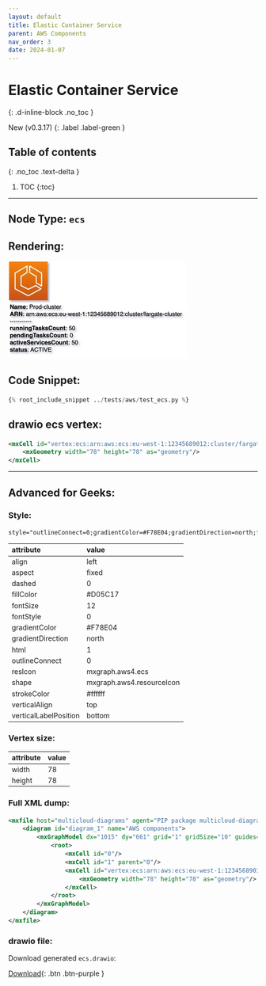 ```yaml
---
layout: default
title: Elastic Container Service
parent: AWS Components
nav_order: 3
date: 2024-01-07
---
```


# Elastic Container Service
{: .d-inline-block .no_toc }

New (v0.3.17)
{: .label .label-green }

## Table of contents
{: .no_toc .text-delta }

1. TOC
{:toc}

---


## Node Type: ``ecs``

## Rendering:

![lambda](output/jpg/ecs.jpg)

## Code Snippet:

```python
{% root_include_snippet ../tests/aws/test_ecs.py %}
```

## drawio ecs vertex:

```xml
<mxCell id="vertex:ecs:arn:aws:ecs:eu-west-1:12345689012:cluster/fargate-cluster" parent="1" vertex="1">
    <mxGeometry width="78" height="78" as="geometry"/>
</mxCell>
```
---

## Advanced for Geeks:

### Style:
```html
style="outlineConnect=0;gradientColor=#F78E04;gradientDirection=north;fillColor=#D05C17;strokeColor=#ffffff;dashed=0;verticalLabelPosition=bottom;verticalAlign=top;align=left;html=1;fontSize=12;fontStyle=0;aspect=fixed;shape=mxgraph.aws4.resourceIcon;resIcon=mxgraph.aws4.ecs;"
```

| attribute | value |
|:----------|:------|
|align| left |
|aspect| fixed |
|dashed| 0 |
|fillColor| #D05C17 |
|fontSize| 12 |
|fontStyle| 0 |
|gradientColor| #F78E04 |
|gradientDirection| north |
|html| 1 |
|outlineConnect| 0 |
|resIcon| mxgraph.aws4.ecs |
|shape| mxgraph.aws4.resourceIcon |
|strokeColor| #ffffff |
|verticalAlign| top |
|verticalLabelPosition| bottom |

### Vertex size:

| attribute | value |
|:---------|:-----------|
| width    | 78  |
| height   |78|

### Full XML dump:
```xml
<mxfile host="multicloud-diagrams" agent="PIP package multicloud-diagrams. Generate resources in draw.io compatible format for Cloud infrastructure. Copyrights @ Roman Tsypuk 2023. MIT license." type="MultiCloud">
    <diagram id="diagram_1" name="AWS components">
        <mxGraphModel dx="1015" dy="661" grid="1" gridSize="10" guides="1" tooltips="1" connect="1" arrows="1" fold="1" page="1" pageScale="1" pageWidth="850" pageHeight="1100" math="0" shadow="1">
            <root>
                <mxCell id="0"/>
                <mxCell id="1" parent="0"/>
                <mxCell id="vertex:ecs:arn:aws:ecs:eu-west-1:12345689012:cluster/fargate-cluster" value="&lt;b&gt;Name&lt;/b&gt;: Prod-cluster&lt;BR&gt;&lt;b&gt;ARN&lt;/b&gt;: arn:aws:ecs:eu-west-1:12345689012:cluster/fargate-cluster&lt;BR&gt;-----------&lt;BR&gt;&lt;b&gt;runningTasksCount&lt;/b&gt;: 50&lt;BR&gt;&lt;b&gt;pendingTasksCount&lt;/b&gt;: 0&lt;BR&gt;&lt;b&gt;activeServicesCount&lt;/b&gt;: 50&lt;BR&gt;&lt;b&gt;status&lt;/b&gt;: ACTIVE" style="outlineConnect=0;gradientColor=#F78E04;gradientDirection=north;fillColor=#D05C17;strokeColor=#ffffff;dashed=0;verticalLabelPosition=bottom;verticalAlign=top;align=left;html=1;fontSize=12;fontStyle=0;aspect=fixed;shape=mxgraph.aws4.resourceIcon;resIcon=mxgraph.aws4.ecs;" parent="1" vertex="1">
                    <mxGeometry width="78" height="78" as="geometry"/>
                </mxCell>
            </root>
        </mxGraphModel>
    </diagram>
</mxfile>
```

### drawio file:

Download generated ``ecs.drawio``:

[Download](output/drawio/ecs.drawio){: .btn .btn-purple }